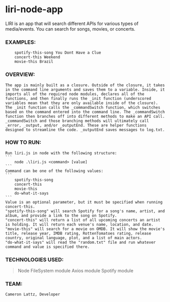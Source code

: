# liri-node-app

LIRI is an app that will search different APIs for various types of media/events. You can search for songs, movies, or concerts.

### EXAMPLES:
```
    spotify-this-song You Dont Have a Clue
    concert-this Weekend
    movie-this Brazil
```

### OVERVIEW:

    The app is mainly built as a closure. Outside of the closure, it takes in the command line arguments and saves them to a variable. Inside, it imports all of the required node modules, declares all of the functions, and then finally runs the _init function (underscored variables mean that they are only available inside of the closure). The _init function calls the _commandSwitch function, which switches based on the command entered into the command line. The _commandSwitch function then branches off into different methods to make an API call. _commandSwitch and those branching methods will ultimately call _error, _output, and/or _outputEnd. These are helper functions designed to streamline the code. _outputEnd saves messages to log.txt.

### HOW TO RUN:

    Run liri.js in node with the following structure:
    ```
        node .\liri.js <command> [value]
    ```
    Command can be one of the following values:
    ```
        spotify-this-song
        concert-this
        movie-this
        do-what-it-says
    ```
    Value is an optional parameter, but it must be specified when running concert-this.
    "spotify-this-song" will search Spotify for a song's name, artist, and album, and provide a link to the song on Spotify.
    "concert-this" will return a list of all upcoming concerts an artist is holding. It will return each venue's name, location, and date.
    "movie-this" will search for a movie on OMDB. It will show the movie's title, release year, IMDB rating, RottenTomatoes rating, release country, original language, plot, and a list of main actors.
    "do-what-it-says" will read the "random.txt" file and run whatever command and value is specified there.

### TECHNOLOGIES USED:
>    Node
>    FileSystem module
>    Axios module
>    Spotify module


### TEAM:
    Cameron Lattz, Developer